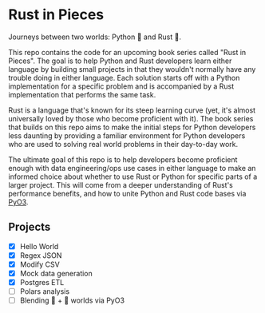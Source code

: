 # Rust in Pieces

Journeys between two worlds: Python 🐍 and Rust 🦀.

This repo contains the code for an upcoming book series called "Rust in Pieces". The goal is to help Python and Rust developers learn either language by building small projects in that they wouldn't normally have any trouble doing in either language. Each solution starts off with a Python implementation for a specific problem and is accompanied by a Rust implementation that performs the same task.

Rust is a language that's known for its steep learning curve (yet, it's almost universally loved by those who become proficient with it). The book series that builds on this repo aims to make the initial steps for Python developers less daunting by providing a familiar environment for Python developers who are used to solving real world problems in their day-to-day work.

The ultimate goal of this repo is to help developers become proficient enough with data engineering/ops use cases in either language to make an informed choice about whether to use Rust or Python for specific parts of a larger project. This will come from a deeper understanding of Rust's performance benefits, and how to unite Python and Rust code bases via [PyO3](https://github.com/PyO3/pyo3).

## Projects

- [x] Hello World
- [x] Regex JSON
- [x] Modify CSV
- [x] Mock data generation
- [x] Postgres ETL
- [ ] Polars analysis
- [ ] Blending 🐍 + 🦀 worlds via PyO3